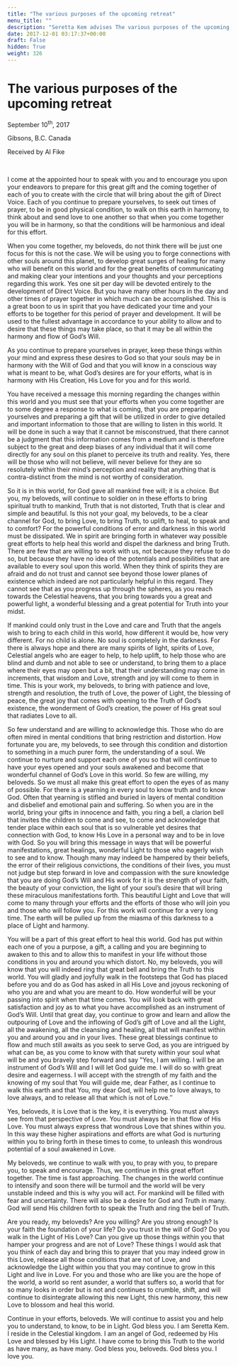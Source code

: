 ```yaml
---
title: "The various purposes of the upcoming retreat"
menu_title: ""
description: "Seretta Kem advises The various purposes of the upcoming retreat"
date: 2017-12-01 03:17:37+00:00
draft: False
hidden: True
weight: 326
---
```

# The various purposes of the upcoming retreat

September 10<sup>th</sup>, 2017

Gibsons, B.C. Canada

Received by Al Fike

 

I come at the appointed hour to speak with you and to encourage you upon your endeavors to prepare for this great gift and the coming together of each of you to create with the circle that will bring about the gift of Direct Voice. Each of you continue to prepare yourselves, to seek out times of prayer, to be in good physical condition, to walk on this earth in harmony, to think about and send love to one another so that when you come together you will be in harmony, so that the conditions will be harmonious and ideal for this effort.

When you come together, my beloveds, do not think there will be just one focus for this is not the case. We will be using you to forge connections with other souls around this planet, to develop great surges of healing for many who will benefit on this world and for the great benefits of communicating and making clear your intentions and your thoughts and your perceptions regarding this work. Yes one sit per day will be devoted entirely to the development of Direct Voice. But you have many other hours in the day and other times of prayer together in which much can be accomplished. This is a great boon to us in spirit that you have dedicated your time and your efforts to be together for this period of prayer and development. It will be used to the fullest advantage in accordance to your ability to allow and to desire that these things may take place, so that it may be all within the harmony and flow of God’s Will.

As you continue to prepare yourselves in prayer, keep these things within your mind and express these desires to God so that your souls may be in harmony with the Will of God and that you will know in a conscious way what is meant to be, what God’s desires are for your efforts, what is in harmony with His Creation, His Love for you and for this world.

You have received a message this morning regarding the changes within this world and you must see that your efforts when you come together are to some degree a response to what is coming, that you are preparing yourselves and preparing a gift that will be utilized in order to give detailed and important information to those that are willing to listen in this world. It will be done in such a way that it cannot be misconstrued, that there cannot be a judgment that this information comes from a medium and is therefore subject to the great and deep biases of any individual that it will come directly for any soul on this planet to perceive its truth and reality. Yes, there will be those who will not believe, will never believe for they are so resolutely within their mind’s perception and reality that anything that is contra-distinct from the mind is not worthy of consideration. 

So it is in this world, for God gave all mankind free will; it is a choice. But you, my beloveds, will continue to soldier on in these efforts to bring spiritual truth to mankind, Truth that is not distorted, Truth that is clear and simple and beautiful. Is this not your goal, my beloveds, to be a clear channel for God, to bring Love, to bring Truth, to uplift, to heal, to speak and to comfort? For the powerful conditions of error and darkness in this world must be dissipated. We in spirit are bringing forth in whatever way possible great efforts to help heal this world and dispel the darkness and bring Truth. There are few that are willing to work with us, not because they refuse to do so, but because they have no idea of the potentials and possibilities that are available to every soul upon this world. When they think of spirits they are afraid and do not trust and cannot see beyond those lower planes of existence which indeed are not particularly helpful in this regard. They cannot see that as you progress up through the spheres, as you reach towards the Celestial heavens, that you bring towards you a great and powerful light, a wonderful blessing and a great potential for Truth into your midst.

If mankind could only trust in the Love and care and Truth that the angels wish to bring to each child in this world, how different it would be, how very different. For no child is alone. No soul is completely in the darkness. For there is always hope and there are many spirits of light, spirits of Love, Celestial angels who are eager to help, to help uplift, to help those who are blind and dumb and not able to see or understand, to bring them to a place where their eyes may open but a bit, that their understanding may come in increments, that wisdom and Love, strength and joy will come to them in time. This is your work, my beloveds, to bring with patience and love, strength and resolution, the truth of Love, the power of Light, the blessing of peace, the great joy that comes with opening to the Truth of God’s existence, the wonderment of God’s creation, the power of His great soul that radiates Love to all. 

So few understand and are willing to acknowledge this. Those who do are often mired in mental conditions that bring restriction and distortion. How fortunate you are, my beloveds, to see through this condition and distortion to something in a much purer form, the understanding of a soul. We continue to nurture and support each one of you so that will continue to have your eyes opened and your souls awakened and become that wonderful channel of God’s Love in this world. So few are willing, my beloveds. So we must all make this great effort to open the eyes of as many of possible. For there is a yearning in every soul to know truth and to know God. Often that yearning is stifled and buried in layers of mental condition and disbelief and emotional pain and suffering. So when you are in the world, bring your gifts in innocence and faith, you ring a bell, a clarion bell that invites the children to come and see, to come and acknowledge that tender place within each soul that is so vulnerable yet desires that connection with God, to know His Love in a personal way and to be in love with God. So you will bring this message in ways that will be powerful manifestations, great healings, wonderful Light to those who eagerly wish to see and to know. Though many may indeed be hampered by their beliefs, the error of their religious convictions, the conditions of their lives, you must not judge but step forward in love and compassion with the sure knowledge that you are doing God’s Will and His work for it is the strength of your faith, the beauty of your conviction, the light of your soul’s desire that will bring these miraculous manifestations forth. This beautiful Light and Love that will come to many through your efforts and the efforts of those who will join you and those who will follow you. For this work will continue for a very long time. The earth will be pulled up from the miasma of this darkness to a place of Light and harmony. 

You will be a part of this great effort to heal this world. God has put within each one of you a purpose, a gift, a calling and you are beginning to awaken to this and to allow this to manifest in your life without those conditions in you and around you which distort. No, my beloveds, you will know that you will indeed ring that great bell and bring the Truth to this world. You will gladly and joyfully walk in the footsteps that God has placed before you and do as God has asked in all His Love and joyous reckoning of who you are and what you are meant to do. How wonderful will be your passing into spirit when that time comes. You will look back with great satisfaction and joy as to what you have accomplished as an instrument of God’s Will. Until that great day, you continue to grow and learn and allow the outpouring of Love and the inflowing of God’s gift of Love and all the Light, all the awakening, all the cleansing and healing, all that will manifest within you and around you and in your lives. These great blessings continue to flow and much still awaits as you seek to serve God, as you are intrigued by what can be, as you come to know with that surety within your soul what will be and you bravely step forward and say ‟Yes, I am willing. I will be an instrument of God’s Will and I will let God guide me. I will do so with great desire and eagerness. I will accept with the strength of my faith and the knowing of my soul that You will guide me, dear Father, as I continue to walk this earth and that You, my dear God, will help me to love always, to love always, and to release all that which is not of Love.″

Yes, beloveds, it is Love that is the key, it is everything. You must always see from that perspective of Love. You must always be in that flow of His Love. You must always express that wondrous Love that shines within you. In this way these higher aspirations and efforts are what God is nurturing within you to bring forth in these times to come, to unleash this wondrous potential of a soul awakened in Love. 

My beloveds, we continue to walk with you, to pray with you, to prepare you, to speak and encourage. Thus, we continue in this great effort together. The time is fast approaching. The changes in the world continue to intensify and soon there will be turmoil and the world will be very unstable indeed and this is why you will act. For mankind will be filled with fear and uncertainty. There will also be a desire for God and Truth in many. God will send His children forth to speak the Truth and ring the bell of Truth. 

Are you ready, my beloveds? Are you willing? Are you strong enough? Is your faith the foundation of your life? Do you trust in the will of God? Do you walk in the Light of His Love? Can you give up those things within you that hamper your progress and are not of Love? These things I would ask that you think of each day and bring this to prayer that you may indeed grow in this Love, release all those conditions that are not of Love, and acknowledge the Light within you that you may continue to grow in this Light and live in Love. For you and those who are like you are the hope of the world, a world so rent asunder, a world that suffers so, a world that for so many looks in order but is not and continues to crumble, shift, and will continue to disintegrate allowing this new Light, this new harmony, this new Love to blossom and heal this world.

Continue in your efforts, beloveds. We will continue to assist you and help you to understand, to know, to be in Light. God bless you. I am Seretta Kem. I reside in the Celestial kingdom. I am an angel of God, redeemed by His Love and blessed by His Light. I have come to bring this Truth to the world as have many, as have many. God bless you, beloveds. God bless you. I love you.
